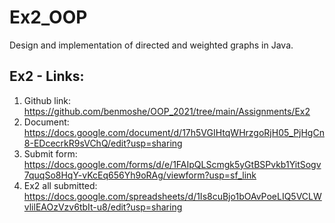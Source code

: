 # Ex2_OOP
 Design and implementation of directed and weighted graphs in Java.
## Ex2 - Links:
1. Github link: https://github.com/benmoshe/OOP_2021/tree/main/Assignments/Ex2
2. Document: https://docs.google.com/document/d/17h5VGIHtqWHrzgoRjH05_PjHgCn8-EDcecrkR9sVChQ/edit?usp=sharing
3. Submit form: https://docs.google.com/forms/d/e/1FAIpQLScmgk5yGtBSPvkb1YitSogv7quqSo8HqY-vKcEq656Yh9oRAg/viewform?usp=sf_link
4. Ex2 all submitted: https://docs.google.com/spreadsheets/d/1Is8cuBjo1bOAvPoeLIQ5VCLWvlilEAOzVzv6tbIt-u8/edit?usp=sharing
